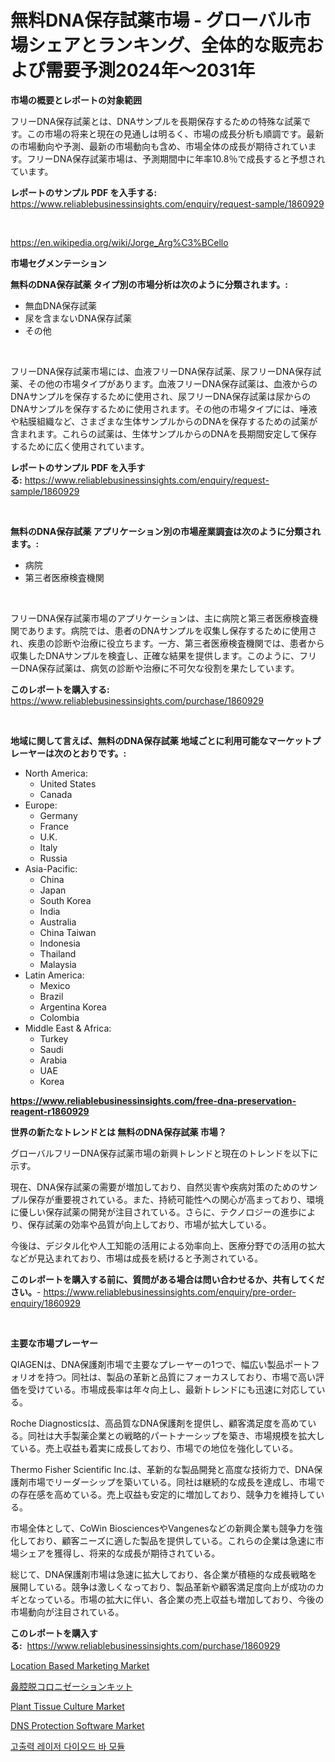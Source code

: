 <p><h1>無料DNA保存試薬市場 - グローバル市場シェアとランキング、全体的な販売および需要予測2024年〜2031年</h1></p><p><strong>市場の概要とレポートの対象範囲</strong></p>
<p><p>フリーDNA保存試薬とは、DNAサンプルを長期保存するための特殊な試薬です。この市場の将来と現在の見通しは明るく、市場の成長分析も順調です。最新の市場動向や予測、最新の市場動向も含め、市場全体の成長が期待されています。フリーDNA保存試薬市場は、予測期間中に年率10.8％で成長すると予想されています。</p></p>
<p><strong>レポートのサンプル PDF を入手する:</strong> <a href="https://www.reliablebusinessinsights.com/enquiry/request-sample/1860929">https://www.reliablebusinessinsights.com/enquiry/request-sample/1860929</a></p>
<p>&nbsp;</p>
<p><a href="https://en.wikipedia.org/wiki/Jorge_Arg%C3%BCello">https://en.wikipedia.org/wiki/Jorge_Arg%C3%BCello</a></p>
<p><strong>市場セグメンテーション</strong></p>
<p><strong>無料のDNA保存試薬 タイプ別の市場分析は次のように分類されます。:</strong></p>
<p><ul><li>無血DNA保存試薬</li><li>尿を含まないDNA保存試薬</li><li>その他</li></ul></p>
<p>&nbsp;</p>
<p><p>フリーDNA保存試薬市場には、血液フリーDNA保存試薬、尿フリーDNA保存試薬、その他の市場タイプがあります。血液フリーDNA保存試薬は、血液からのDNAサンプルを保存するために使用され、尿フリーDNA保存試薬は尿からのDNAサンプルを保存するために使用されます。その他の市場タイプには、唾液や粘膜組織など、さまざまな生体サンプルからのDNAを保存するための試薬が含まれます。これらの試薬は、生体サンプルからのDNAを長期間安定して保存するために広く使用されています。</p></p>
<p><strong>レポートのサンプル PDF を入手する:</strong>&nbsp;<a href="https://www.reliablebusinessinsights.com/enquiry/request-sample/1860929">https://www.reliablebusinessinsights.com/enquiry/request-sample/1860929</a></p>
<p>&nbsp;</p>
<p><strong> 無料のDNA保存試薬 アプリケーション別の市場産業調査は次のように分類されます。:</strong></p>
<p><ul><li>病院</li><li>第三者医療検査機関</li></ul></p>
<p>&nbsp;</p>
<p><p>フリーDNA保存試薬市場のアプリケーションは、主に病院と第三者医療検査機関であります。病院では、患者のDNAサンプルを収集し保存するために使用され、疾患の診断や治療に役立ちます。一方、第三者医療検査機関では、患者から収集したDNAサンプルを検査し、正確な結果を提供します。このように、フリーDNA保存試薬は、病気の診断や治療に不可欠な役割を果たしています。</p></p>
<p><strong>このレポートを購入する:</strong>&nbsp; <a href="https://www.reliablebusinessinsights.com/purchase/1860929">https://www.reliablebusinessinsights.com/purchase/1860929</a></p>
<p>&nbsp;</p>
<p><strong>地域に関して言えば、無料のDNA保存試薬 地域ごとに利用可能なマーケットプレーヤーは次のとおりです。:</strong></p>
<p><ul>
    <li>
        North America:
        <ul>
            <li>United States</li>
            <li>Canada</li>
        </ul>
    </li>
    <li>
        Europe:
        <ul>
            <li>Germany</li>
            <li>France</li>
            <li>U.K.</li>
            <li>Italy</li>
            <li>Russia</li>
        </ul>
    </li>
    <li>
        Asia-Pacific:
        <ul>
            <li>China</li>
            <li>Japan</li>
            <li>South Korea</li>
            <li>India</li>
            <li>Australia</li>
            <li>China Taiwan</li>
            <li>Indonesia</li>
            <li>Thailand</li>
            <li>Malaysia</li>
        </ul>
    </li>
    <li>
        Latin America:
        <ul>
            <li>Mexico</li>
            <li>Brazil</li>
            <li>Argentina Korea</li>
            <li>Colombia</li>
        </ul>
    </li>
    <li>
        Middle East & Africa:
        <ul>
            <li>Turkey</li>
            <li>Saudi</li>
            <li>Arabia</li>
            <li>UAE</li>
            <li>Korea</li>
        </ul>
    </li>
    </ul></p>
<p><strong><a href="https://www.reliablebusinessinsights.com/free-dna-preservation-reagent-r1860929">https://www.reliablebusinessinsights.com/free-dna-preservation-reagent-r1860929</a></strong>&nbsp;</p>
<p><strong>世界の新たなトレンドとは 無料のDNA保存試薬 市場？</strong></p>
<p><p>グローバルフリーDNA保存試薬市場の新興トレンドと現在のトレンドを以下に示す。</p><p>現在、DNA保存試薬の需要が増加しており、自然災害や疾病対策のためのサンプル保存が重要視されている。また、持続可能性への関心が高まっており、環境に優しい保存試薬の開発が注目されている。さらに、テクノロジーの進歩により、保存試薬の効率や品質が向上しており、市場が拡大している。</p><p>今後は、デジタル化や人工知能の活用による効率向上、医療分野での活用の拡大などが見込まれており、市場は成長を続けると予測されている。</p></p>
<p><strong>このレポートを購入する前に、質問がある場合は問い合わせるか、共有してください。</strong>- <a href="https://www.reliablebusinessinsights.com/enquiry/pre-order-enquiry/1860929">https://www.reliablebusinessinsights.com/enquiry/pre-order-enquiry/1860929</a></p>
<p>&nbsp;</p>
<p><strong>主要な市場プレーヤー</strong></p>
<p><p>QIAGENは、DNA保護剤市場で主要なプレーヤーの1つで、幅広い製品ポートフォリオを持つ。同社は、製品の革新と品質にフォーカスしており、市場で高い評価を受けている。市場成長率は年々向上し、最新トレンドにも迅速に対応している。</p><p>Roche Diagnosticsは、高品質なDNA保護剤を提供し、顧客満足度を高めている。同社は大手製薬企業との戦略的パートナーシップを築き、市場規模を拡大している。売上収益も着実に成長しており、市場での地位を強化している。</p><p>Thermo Fisher Scientific Inc.は、革新的な製品開発と高度な技術力で、DNA保護剤市場でリーダーシップを築いている。同社は継続的な成長を達成し、市場での存在感を高めている。売上収益も安定的に増加しており、競争力を維持している。</p><p>市場全体として、CoWin BiosciencesやVangenesなどの新興企業も競争力を強化しており、顧客ニーズに適した製品を提供している。これらの企業は急速に市場シェアを獲得し、将来的な成長が期待されている。</p><p>総じて、DNA保護剤市場は急速に拡大しており、各企業が積極的な成長戦略を展開している。競争は激しくなっており、製品革新や顧客満足度向上が成功のカギとなっている。市場の拡大に伴い、各企業の売上収益も増加しており、今後の市場動向が注目されている。</p></p>
<p><strong>このレポートを購入する:</strong>&nbsp;&nbsp;<a href="https://www.reliablebusinessinsights.com/purchase/1860929">https://www.reliablebusinessinsights.com/purchase/1860929</a></p>
<p><p><a href="https://issuu.com/reportprime-2/docs/location-based-marketing-market-size-2030.pptx">Location Based Marketing Market</a></p><p><a href="https://github.com/roulaayoub-saad/Market-Research-Report-List-2/blob/main/5024707108880.md">鼻腔脱コロニゼーションキット</a></p><p><a href="https://issuu.com/reportprime-2/docs/plant-tissue-culture-market-size-2030.pptx">Plant Tissue Culture Market</a></p><p><a href="https://github.com/alexxisgm/Market-Research-Report-List-1/blob/main/dns-protection-software-market.md">DNS Protection Software Market</a></p><p><a href="https://github.com/Nicolasrown5/Market-Research-Report-List-1/blob/main/4514132122771.md">고출력 레이저 다이오드 바 모듈</a></p></p>